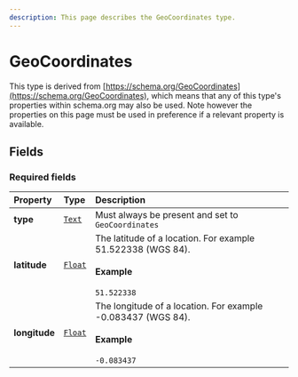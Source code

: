 ```yaml
---
description: This page describes the GeoCoordinates type.
---
```


# GeoCoordinates

This type is derived from [https://schema.org/GeoCoordinates](https://schema.org/GeoCoordinates), which means that any of this type's properties within schema.org may also be used. Note however the properties on this page must be used in preference if a relevant property is available.

## **Fields**

### **Required fields**
    
<table>
  <thead>
    <tr>
      <th style="text-align:left">Property</th>
      <th style="text-align:left">Type</th>
      <th style="text-align:left">Description</th>
    </tr>
  </thead>
  <tbody>
    <tr>
      <td style="text-align:left"><a name="type"></a><b>type</b></td>
      <td style="text-align:left">
        <a href="https://schema.org/Text"><code>Text</code></a>
      </td>
      <td style="text-align:left">
        Must always be present and set to <code>GeoCoordinates</code>
      </td>
    </tr>
    <tr>
      <td style="text-align:left"><a name="latitude"></a><b>latitude</b></td>
      <td style="text-align:left">
        <a href="https://schema.org/Float"><code>Float</code></a>
      </td>
      <td style="text-align:left">
        The latitude of a location. For example 51.522338 (WGS 84).</br></br><b>Example</b></br></br><code>51.522338</code>
      </td>
    </tr>
    <tr>
      <td style="text-align:left"><a name="longitude"></a><b>longitude</b></td>
      <td style="text-align:left">
        <a href="https://schema.org/Float"><code>Float</code></a>
      </td>
      <td style="text-align:left">
        The longitude of a location. For example -0.083437 (WGS 84).</br></br><b>Example</b></br></br><code>-0.083437</code>
      </td>
    </tr>
  </tbody>
</table>



